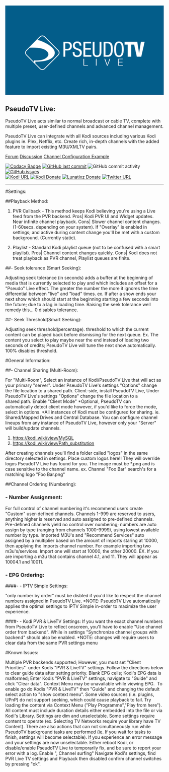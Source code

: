 ![](https://raw.githubusercontent.com/PseudoTV/PseudoTV_Artwork/master/PseudoTV%20Live/Flat/PTVL%20-%20Metro%20-%20Fanart%20(1).png)

## PseudoTV Live:

PseudoTV Live acts similar to normal broadcast or cable TV, complete with multiple preset, user-defined channels and advanced channel management.

PseudoTV Live can integrate with all Kodi sources including various Kodi plugins ie. Plex, Netflix, etc.
Create rich, in-depth channels with the added feature to import existing M3U/XMLTV pairs.

[Forum](https://forum.kodi.tv/showthread.php?tid=355549)
[Discussion](https://forum.kodi.tv/showthread.php?tid=346803)
[Channel Configuration Example](https://rawhttps://github.com/PseudoTV/PseudoTV_Live/raw/master/plugin.video.pseudotv.live/channels.json.githubusercontent.com/PseudoTV/PseudoTV_Live/master/channels.json)

[![Codacy Badge](https://img.shields.io/codacy/grade/efcc007bd689449f8cf89569ac6a311b.svg?style=flat-square)](https://www.codacy.com/app/PseudoTV/PseudoTV_Live/dashboard)
[![GitHub last commit](https://img.shields.io/github/last-commit/PseudoTV/PseudoTV_Live.svg?style=flat-square)](https://github.com/PseudoTV/PseudoTV_Live/commits/master)
![GitHub commit activity](https://img.shields.io/github/commit-activity/m/PseudoTV/PseudoTV_Live.svg?color=red&style=flat-square)
[![GitHub issues](https://img.shields.io/github/issues/PseudoTV/PseudoTV_Live.svg?style=flat-square)](https://github.com/PseudoTV/PseudoTV_Live/issues)  
[![Kodi URL](https://img.shields.io/badge/Supports-Kodi%2019-blue.svg?style=flat-square)](https://kodi.tv/download)
[![Kodi Donate](https://img.shields.io/badge/Donate-Kodi-blue.svg?style=flat-square)](https://kodi.tv/contribute/donate)
[![Lunatixz Donate](https://img.shields.io/badge/Coffee-Lunatixz-blue.svg?style=flat-square)](https://www.buymeacoffee.com/Lunatixz)
[![Twitter URL](https://img.shields.io/twitter/follow/PseudoTV_Live.svg?color=blue&label=%40PseudoTV_Live&style=flat-square)](https://twitter.com/PseudoTV_Live) 

------------

#Settings:

##Playback Method: 

1) PVR Callback - This method keeps Kodi believing you're using a Live feed from the PVR backend. Pros| Kodi PVR UI and Widget updates. Near infinite channel playback. Cons| Slower channel content changes. (1-60secs. depending on your system). If "Overlay" is enabled in settings; and active during content change you'll be met with a custom background. (Currently static).

2) Playlist - Standard Kodi playlist queue (not to be confused with a smart playlist). Pros| Channel content changes quickly. Cons| Kodi does not treat playback as PVR channel, Playlist queues are finite.

##- Seek tolerance (Smart Seeking):

Adjusting seek tolerance (in seconds) adds a buffer at the beginning of media that is currently selected to play and which includes an offset for a "Pseudo" Live effect. The greater the number the more it ignores the time differential between "live" and "load" times.
ex. If after a show ends your next show which should start at the beginning starting a few seconds into the future; due to a lag in loading time. Raising the seek tolerance well remedy this... 0 disables tolerance.

##- Seek Threshold(Smart Seeking):

Adjusting seek threshold(percentage). threshold to which the current content can be played back before dismissing for the next queue. Ex. The content you select to play maybe near the end instead of loading two seconds of credits; PseudoTV Live will tune the next show automatically. 100% disables threshold.


#General Information:

##- Channel Sharing (Multi-Room):

For "Multi-Room", Select an instance of Kodi/PseudoTV Live that will act as your primary "server". Under PseudoTV Live's settings "Options" change the file location to a shared path. Client-side, install PseudoTV Live, Under PseudoTV Live's settings "Options" change the file location to a shared path. Enable "Client Mode" *Optional, PseudoTV can automatically detect client mode however, if you'd like to force the mode, select in options. *All instances of Kodi must be configured for sharing. ie. Shared/Mapped Drives and Central Database. You can configure channel lineups from any instance of PseudoTV Live, however only your "Server" will build/update channels. 

1. https://kodi.wiki/view/MySQL 
1. https://kodi.wiki/view/Path_substitution 

After creating channels you'll find a folder called "logos" in the same directory selected in settings. Place custom logos here!! They will override logos PseudoTV Live has found for you. The image must be *.png and is case sensitive to the channel name. ex. Channel "Foo Bar" search's for a matching logo "Foo Bar.png"

##Channel Ordering (Numbering):

### - Number Assignment:

For full control of channel numbering it's recommend users create "Custom" user-defined channels. Channels 1-999 are reserved to users, anything higher is reserved and auto assigned to pre-defined channels.
Pre-defined channels yield no control over numbering; numbers are auto assign by type (ranging from channels 1000-9999), using lowest available number by type.
Imported M3U's and "Recommend Services" auto assigned by a multiplier based on the amount of imports staring at 10000, then applying the imports channel number. For example importing two m3u's/services. Import one will start at 10000, the other 20000. EX. If you are importing a m3u that contains channel 4.1, and 11. They will appear as 10004.1 and 10011.

### - EPG Ordering:

####- - IPTV Simple Settings:

"only number by order" must be disbled if you'd like to respect the channel numbers assigned in PseudoTV Live.
*NOTE: PseudoTV Live automatically applies the optimal settings to IPTV Simple in-order to maximize the user experience.

####- - Kodi PVR & LiveTV Settings:
If you want the exact channel numbers from PseudoTV Live to reflect onscreen, you'll have to enable "Use channel order from backend". While in settings "Synchronize channel groups with backend" should also be enabled.
*NOTE: changes will require users to clear data from the same PVR settings menu


#Known Issues:

Multiple PVR backends supported; However, you must set "Client Priorities"  under Kodis "PVR & LiveTV" settings. Follow the directions below to clear guide data after setting priority.
Blank EPG cells; Kodi's EPG data is malformed; Enter Kodis "PVR & LiveTV" settings, navigate to "Guide" and click "Clear data".
Context Menu may be unavailable while viewing EPG.  To enable go do Kodis "PVR & LiveTV" then "Guide" and changing the default select action to "show context menu".
Some video sources (i.e. plugins, UPnP) do not support seeking, which could cause playback to fail. Try loading the content via Context Menu ("Play Programme","Play from here").
All content must include duration details either embedded into the file or via Kodi's Library.
Settings are dim and unselectable. Some settings require content to operate (ex. Selecting TV Networks require your library have TV Content). There are also actions that can not simultaneously run while PseudoTV background tasks are performed (ie. If you wait for tasks to finish, settings will become selectable). If you experience an error message and your settings are now unselectable. Either reboot Kodi, or disable/enable PseudoTV Live to temporarily fix, and be sure to report your error with a log.
Enable ", Channel surfing" Navigate Kodi's settings, find PVR Live TV settings and Playback then disabled confirm channel switches by pressing "ok".
